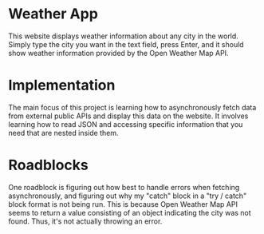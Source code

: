 # Weather App
This website displays weather information about any city in the world. Simply type the city you want in the text field, press Enter, and it should show weather information provided by the Open Weather Map API.

# Implementation
The main focus of this project is learning how to asynchronously fetch data from external public APIs and display this data on the website. It involves learning how to read JSON and accessing specific information that you need that are nested inside them. 

# Roadblocks
One roadblock is figuring out how best to handle errors when fetching asynchronously, and figuring out why my "catch" block in a "try / catch" block format is not being run. This is because Open Weather Map API seems to return a value consisting of an object indicating the city was not found. Thus, it's not actually throwing an error.
